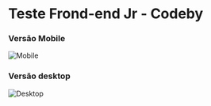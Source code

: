 # Teste Frond-end Jr - Codeby

### Versão Mobile

![Mobile](https://i.imgur.com/w6mcUAO.gif)

### Versão desktop

![Desktop](https://i.imgur.com/TjUamTL.png)

